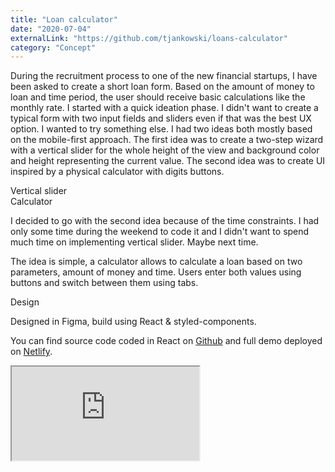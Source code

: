 ```yaml
---
title: "Loan calculator"
date: "2020-07-04"
externalLink: "https://github.com/tjankowski/loans-calculator"
category: "Concept"
---
```


During the recruitment process to one of the new financial startups, I have been asked to create a short loan form. Based on the amount of money to loan and time period, the user should receive basic calculations like the monthly rate. I started with a quick ideation phase. I didn't want to create a typical form with two input fields and sliders even if that was the best UX option. I wanted to try something else. I had two ideas both mostly based on the mobile-first approach. The first idea was to create a two-step wizard with a vertical slider for the whole height of the view and background color and height representing the current value. The second idea was to create UI inspired by a physical calculator with digits buttons.

<div class="grid">
<div class="grid__half">
<div class="placeholder">Vertical slider</div>
</div>
<div class="grid__half">
<div class="placeholder">Calculator</div>
</div>
</div>

I decided to go with the second idea because of the time constraints. I had only some time during the weekend to code it and I didn't want to spend much time on implementing vertical slider. Maybe next time.

The idea is simple, a calculator allows to calculate a loan based on two parameters, amount of money and time. Users enter both values using buttons and switch between them using tabs.

<div class="placeholder">Design</div>

Designed in Figma, build using React & styled-components.

You can find source code coded in React on [Github](https://lnkd.in/e-VMtY5) and full demo deployed on [Netlify](https://zealous-liskov-7aee97.netlify.app/).

<iframe
    title="Loan calculator"
    class="lab__demo lab__demo_transparent"
    src="https://zealous-liskov-7aee97.netlify.app/">
</iframe>
